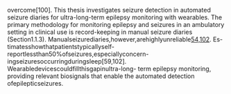 overcome[100].
This thesis investigates seizure detection in automated seizure diaries for ultra-long-term
epilepsy monitoring with wearables. The primary methodology for monitoring epilepsy and
seizures in an ambulatory setting in clinical use is record-keeping in manual seizure diaries
(Section1.1.3). Manualseizurediaries,however,arehighlyunreliable[54,102](Figure1.5). Es-
timatesshowthatpatientstypicallyself-reportlessthan50%ofseizures,especiallyconcern-
ingseizuresoccurringduringsleep[59,102]. Wearabledevicescouldfillthisgapinultra-long-
term epilepsy monitoring, providing relevant biosignals that enable the automated detection
ofepilepticseizures.